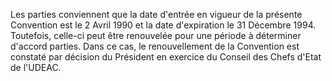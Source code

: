 Les parties conviennent que la date d'entrée en vigueur de la présente Convention est le 2 Avril 1990 et la date d'expiration le 31 Décembre 1994.
Toutefois, celle-ci peut être renouvelée pour une période à déterminer d'accord parties. Dans ce cas, le renouvellement de la Convention est constaté par décision du Président en exercice du Conseil des Chefs d'Etat de l'UDEAC.